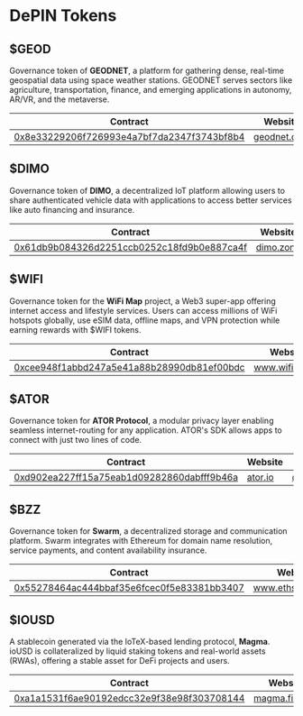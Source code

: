 # DePIN Tokens

## $GEOD

Governance token of **GEODNET**, a platform for gathering dense, real-time geospatial data using space weather stations. GEODNET serves sectors like agriculture, transportation, finance, and emerging applications in autonomy, AR/VR, and the metaverse.

<table><thead><tr><th width="438">Contract</th><th>Website</th><th>Twitter</th></tr></thead><tbody><tr><td><a href="https://iotexscan.io/token/0x8e33229206f726993e4a7bf7da2347f3743bf8b4">0x8e33229206f726993e4a7bf7da2347f3743bf8b4</a></td><td><a href="https://geodnet.com/">geodnet.com</a></td><td><a href="https://x.com/GEODNET_">@GEODNET_</a></td></tr></tbody></table>

## **$DIMO**

Governance token of **DIMO**, a decentralized IoT platform allowing users to share authenticated vehicle data with applications to access better services like auto financing and insurance.

<table><thead><tr><th width="438">Contract</th><th width="128">Website</th><th>Twitter</th></tr></thead><tbody><tr><td><a href="https://iotexscan.io/token/0x61db9b084326d2251ccb0252c18fd9b0e887ca4f">0x61db9b084326d2251ccb0252c18fd9b0e887ca4f</a></td><td><a href="https://dimo.zone/">dimo.zone</a></td><td><a href="https://x.com/DIMO_Network">@DIMO_Network</a></td></tr></tbody></table>

## **$WIFI**

Governance token for the **WiFi Map** project, a Web3 super-app offering internet access and lifestyle services. Users can access millions of WiFi hotspots globally, use eSIM data, offline maps, and VPN protection while earning rewards with $WIFI tokens.

<table><thead><tr><th width="436">Contract</th><th width="160">Website</th><th>Twitter</th></tr></thead><tbody><tr><td><a href="https://iotexscan.io/token/0xcee948f1abbd247a5e41a88b28990db81ef00bdc">0xcee948f1abbd247a5e41a88b28990db81ef00bdc</a></td><td><a href="https://www.wifimap.io/">www.wifimap.io</a></td><td><a href="https://x.com/wifimapapp">@wifimapapp</a></td></tr></tbody></table>

## **$ATOR**

Governance token for **ATOR Protocol**, a modular privacy layer enabling seamless internet-routing for any application. ATOR's SDK allows apps to connect with just two lines of code.

<table><thead><tr><th width="438">Contract</th><th width="128">Website</th><th>Twitter</th></tr></thead><tbody><tr><td><a href="https://iotexscan.io/token/0xd902ea227ff15a75eab1d09282860dabfff9b46a">0xd902ea227ff15a75eab1d09282860dabfff9b46a</a></td><td><a href="https://ator.io/">ator.io</a></td><td><a href="https://x.com/atorprotocol">@atorprotocol</a></td></tr></tbody></table>

## **$BZZ**

Governance token for **Swarm**, a decentralized storage and communication platform. Swarm integrates with Ethereum for domain name resolution, service payments, and content availability insurance.

<table><thead><tr><th width="438">Contract</th><th width="176">Website</th><th>Twitter</th></tr></thead><tbody><tr><td><a href="https://iotexscan.io/token/0x55278464ac444bbaf35e6fcec0f5e83381bb3407">0x55278464ac444bbaf35e6fcec0f5e83381bb3407</a></td><td><a href="https://www.ethswarm.org/">www.ethswarm.org</a></td><td><a href="https://x.com/ethswarm">@ethswarm</a></td></tr></tbody></table>

## **$IOUSD**

A stablecoin generated via the IoTeX-based lending protocol, **Magma**. ioUSD is collateralized by liquid staking tokens and real-world assets (RWAs), offering a stable asset for DeFi projects and users.

<table><thead><tr><th width="427">Contract</th><th width="153">Website</th><th>Twitter</th></tr></thead><tbody><tr><td><a href="https://iotexscan.io/token/0xa1a1531f6ae90192edcc32e9f38e98f303708144">0xa1a1531f6ae90192edcc32e9f38e98f303708144</a></td><td><a href="https://magma.finance/">magma.finance</a></td><td><a href="https://twitter.com/MagmaProtocol">@MagmaProtocol</a></td></tr></tbody></table>

